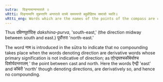 ```yaml
---
sutra:  दिङ्नामान्यन्तराले ॥
vRtti: दिङ्नामानि सुबन्तानि अन्तराले वाच्ये समस्यन्ते बहुव्रीहिश्च समासो भवति॥ 
vRtti_eng: Words which are the names of the points of the compass are compounded, when the compound signifies the intermediate point, and the compound so formed is _Bahuvrihi_.
---
```

Thus दक्षिणपूर्वादिक् _dakshina-purva_, 'south-east,' (the direction midway between south and east.) पूर्वोत्तरा 'north-east.' 

The word नाम is introduced in the sūtra to indicate that no compounding takes place when the words denoting direction are derivative words whose primary signification is not indicative of direction; as एऐन्द्र्यश्चकौबेर्याश्च दिशोर्यदन्तरालम् ' the point between cast and north. Here the words ऐन्द्री 'east' and कौबेरी 'north' though denoting directions, are derivatively so, and hence no compounding.


